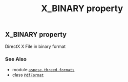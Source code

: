 ﻿---
title: X_BINARY property
second_title: Aspose.3D for Python via .NET API References
description: 
type: docs
weight: 560
url: /aspose.threed.formats/pdfformat/x_binary/
is_root: false
---

## X_BINARY property


DirectX X File in binary format

### See Also
* module [`aspose.threed.formats`](../../)
* class [`PdfFormat`](/3d/python-net/aspose.threed.formats/pdfformat)
